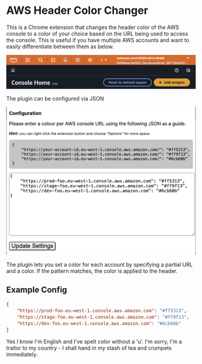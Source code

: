# AWS Header Color Changer

This is a Chrome extension that changes the header color of the AWS console to a color of your choice based on the URL being used to access the console. This is useful if you have multiple AWS accounts and want to easily differentiate between them as below.

![alt text](images/console.png)

The plugin can be configured via JSON

![alt text](images/plugin.png)



The plugin lets you set a color for each account by specifying a partial URL and a color. If the pattern matches, the color is applied to the header.

## Example Config

```json
{
    "https://prod-foo.eu-west-1.console.aws.amazon.com": "#ff5313",
    "https://stage-foo.eu-west-1.console.aws.amazon.com": "#ff9f13",
    "https://dev-foo.eu-west-1.console.aws.amazon.com": "#6cb60b"
}
```

Yes I know I'm English and I've spelt color without a 'u'. I'm sorry, I'm a traitor to my country - I shall hand in my stash of tea and crumpets immediately.
